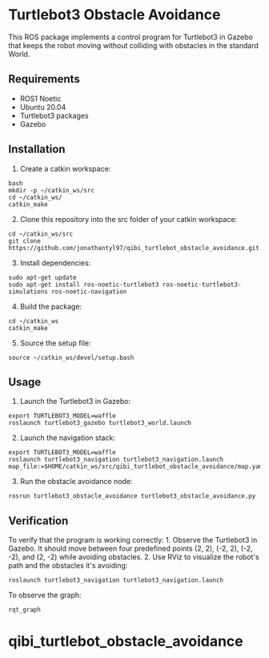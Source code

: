 # Turtlebot3 Obstacle Avoidance

This ROS package implements a control program for Turtlebot3 in Gazebo that keeps the robot moving without colliding with obstacles in the standard World.

## Requirements

- ROS1 Noetic
- Ubuntu 20.04
- Turtlebot3 packages
- Gazebo

## Installation

1. Create a catkin workspace:
```
bash
mkdir -p ~/catkin_ws/src
cd ~/catkin_ws/
catkin_make
```
2. Clone this repository into the src folder of your catkin workspace:
```
cd ~/catkin_ws/src
git clone https://github.com/jonathantyl97/qibi_turtlebot_obstacle_avoidance.git
```
3. Install dependencies:
```
sudo apt-get update
sudo apt-get install ros-noetic-turtlebot3 ros-noetic-turtlebot3-simulations ros-noetic-navigation
```
4. Build the package:
```
cd ~/catkin_ws
catkin_make
```
5. Source the setup file:
```
source ~/catkin_ws/devel/setup.bash
```
## Usage

1. Launch the Turtlebot3 in Gazebo:
```
export TURTLEBOT3_MODEL=waffle
roslaunch turtlebot3_gazebo turtlebot3_world.launch
```
2. Launch the navigation stack:
```
export TURTLEBOT3_MODEL=waffle
roslaunch turtlebot3_navigation turtlebot3_navigation.launch map_file:=$HOME/catkin_ws/src/qibi_turtlebot_obstacle_avoidance/map.yaml
```
3. Run the obstacle avoidance node:
```
rosrun turtlebot3_obstacle_avoidance turtlebot3_obstacle_avoidance.py
```
## Verification

To verify that the program is working correctly:
	1. Observe the Turtlebot3 in Gazebo. It should move between four predefined points (2, 2), (-2, 2), (-2, -2), and (2, -2) while avoiding obstacles.
	2. Use RViz to visualize the robot's path and the obstacles it's avoiding:
```
roslaunch turtlebot3_navigation turtlebot3_navigation.launch
```

To observe the graph:

```
rqt_graph
```	
# qibi_turtlebot_obstacle_avoidance
